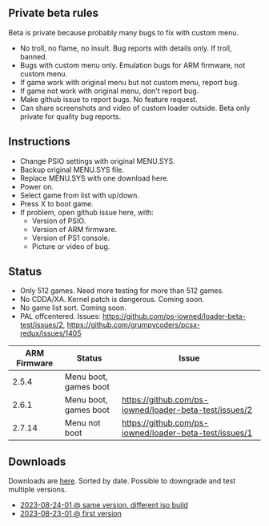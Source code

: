 Private beta rules
-
Beta is private because probably many bugs to fix with custom menu.
- No troll, no flame, no insult. Bug reports with details only. If troll, banned.
- Bugs with custom menu only. Emulation bugs for ARM firmware, not custom menu.
- If game work with original menu but not custom menu, report bug.
- If game not work with original menu, don't report bug.
- Make github issue to report bugs. No feature request.
- Can share screenshots and video of custom loader outside. Beta only private for quality bug reports.

Instructions
-
- Change PSIO settings with original MENU.SYS.
- Backup original MENU.SYS file.
- Replace MENU.SYS with one download here.
- Power on.
- Select game from list with up/down.
- Press X to boot game.
- If problem, open github issue here, with:
   - Version of PSIO.
   - Version of ARM firmware.
   - Version of PS1 console.
   - Picture or video of bug.

Status
-
- Only 512 games. Need more testing for more than 512 games.
- No CDDA/XA. Kernel patch is dangerous. Coming soon.
- No game list sort. Coming soon.
- PAL offcentered. Issues: https://github.com/ps-iowned/loader-beta-test/issues/2, https://github.com/grumpycoders/pcsx-redux/issues/1405

ARM Firmware | Status | Issue
-------------|--------|----
2.5.4        | Menu boot, games boot |
2.6.1        | Menu boot, games boot | https://github.com/ps-iowned/loader-beta-test/issues/2
2.7.14       | Menu not boot | https://github.com/ps-iowned/loader-beta-test/issues/1

Downloads
-
Downloads are [here](versions). Sorted by date. Possible to downgrade and test multiple versions.
- [2023-08-24-01 @ same version, different iso build](versions/2023-08-24-01-012bbfd6)
- [2023-08-23-01 @ first version](versions/2023-08-23-01-012bbfd6)
